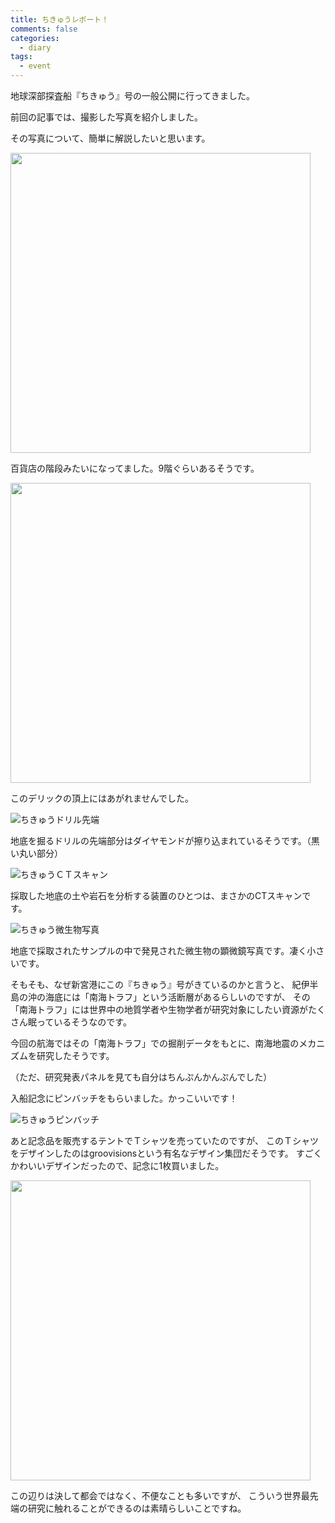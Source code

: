 ```yaml
---
title: ちきゅうレポート！
comments: false
categories:
  - diary
tags:
  - event
---
```


地球深部探査船『ちきゅう』号の一般公開に行ってきました。

前回の記事では、撮影した写真を紹介しました。

その写真について、簡単に解説したいと思います。

<img src="/img/uploads/2009/10/chikyu-jamstec-report-1.jpg" width="480" />

百貨店の階段みたいになってました。9階ぐらいあるそうです。

<img src="/img/uploads/2009/10/chikyu-jamstec-report-2.jpg" width="480" />

このデリックの頂上にはあがれませんでした。

![ちきゅうドリル先端][3]

地底を掘るドリルの先端部分はダイヤモンドが擦り込まれているそうです。（黒い丸い部分）

![ちきゅうＣＴスキャン][4]

採取した地底の土や岩石を分析する装置のひとつは、まさかのCTスキャンです。

![ちきゅう微生物写真][5]

地底で採取されたサンプルの中で発見された微生物の顕微鏡写真です。凄く小さいです。

そもそも、なぜ新宮港にこの『ちきゅう』号がきているのかと言うと、
紀伊半島の沖の海底には「南海トラフ」という活断層があるらしいのですが、
その「南海トラフ」には世界中の地質学者や生物学者が研究対象にしたい資源がたくさん眠っているそうなのです。

今回の航海ではその「南海トラフ」での掘削データをもとに、南海地震のメカニズムを研究したそうです。

（ただ、研究発表パネルを見ても自分はちんぷんかんぷんでした）

入船記念にピンバッチをもらいました。かっこいいです！

![ちきゅうピンバッチ][6]

あと記念品を販売するテントでＴシャツを売っていたのですが、
このＴシャツをデザインしたのはgroovisionsという有名なデザイン集団だそうです。
すごくかわいいデザインだったので、記念に1枚買いました。

<img src="/img/uploads/2009/10/chikyu-jamstec-report-7.jpg" width="480" />

この辺りは決して都会ではなく、不便なことも多いですが、
こういう世界最先端の研究に触れることができるのは素晴らしいことですね。

[3]: /img/uploads/2009/10/chikyu-jamstec-report-3.jpg
[4]: /img/uploads/2009/10/chikyu-jamstec-report-4.jpg
[5]: /img/uploads/2009/10/chikyu-jamstec-report-5.jpg
[6]: /img/uploads/2009/10/chikyu-jamstec-report-6.jpg
